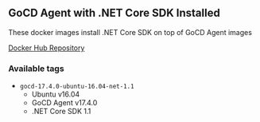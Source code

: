 ## GoCD Agent with .NET Core SDK Installed

These docker images install .NET Core SDK on top of GoCD Agent images

[Docker Hub Repository](https://hub.docker.com/r/hpcsc/gocd-agent-dotnet/)

### Available tags

- `gocd-17.4.0-ubuntu-16.04-net-1.1`
    - Ubuntu v16.04
    - GoCD Agent v17.4.0
    - .NET Core SDK 1.1

